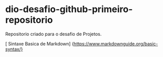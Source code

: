 # dio-desafio-github-primeiro-repositorio
Repositorio criado para o desafio de Projetos.

[ Sintaxe Basica de Markdown] {https://www.markdownguide.org/basic-syntax/}
